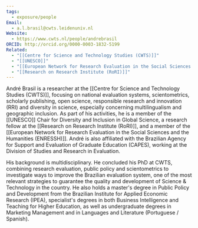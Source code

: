 ```yaml
---
tags:
  - exposure/people
Email:
  - a.l.brasil@cwts.leidenuniv.nl
Website:
  - https://www.cwts.nl/people/andrebrasil
ORCID: http://orcid.org/0000-0003-1832-5199
Related:
  - "[[Centre for Science and Technology Studies (CWTS)]]"
  - "[[UNESCO]]"
  - "[[European Network for Research Evaluation in the Social Sciences and the Humanities (ENRESSH)]]"
  - "[[Research on Research Institute (RoRI)]]"
---
```


André Brasil is a researcher at the [[Centre for Science and Technology Studies (CWTS)]], focusing on national evaluation systems, scientometrics, scholarly publishing, open science, responsible research and innovation (RRI) and diversity in science, especially concerning multilingualism and geographic inclusion. As part of his activities, he is a member of the [[UNESCO]] Chair for Diversity and Inclusion in Global Science, a research fellow at the [[Research on Research Institute (RoRI)]], and a member of the [[European Network for Research Evaluation in the Social Sciences and the Humanities (ENRESSH)]]. André is also affiliated with the Brazilian Agency for Support and Evaluation of Graduate Education (CAPES), working at the Division of Studies and Research in Evaluation.

His background is multidisciplinary. He concluded his PhD at CWTS, combining research evaluation, public policy and scientometrics to investigate ways to improve the Brazilian evaluation system, one of the most relevant strategies to guarantee the quality and development of Science & Technology in the country. He also holds a master's degree in Public Policy and Development from the Brazilian Institute for Applied Economic Research (IPEA), specialist's degrees in both Business Intelligence and Teaching for Higher Education, as well as undergraduate degrees in Marketing Management and in Languages and Literature (Portuguese / Spanish).
